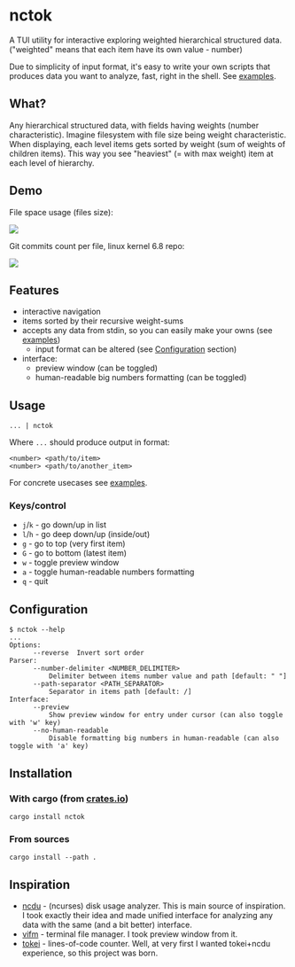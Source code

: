# nctok

A TUI utility for interactive exploring weighted hierarchical structured data.
("weighted" means that each item have its own value - number)

Due to simplicity of input format, it's easy to write your own scripts that
produces data you want to analyze, fast, right in the shell. See
[examples](doc/examples.md).

## What?

Any hierarchical structured data, with fields having weights (number
characteristic). Imagine filesystem with file size being weight characteristic.
When displaying, each level items gets sorted by weight (sum of weights of
children items). This way you see "heaviest" (= with max weight) item at each
level of hierarchy.

## Demo

File space usage (files size):

![](https://github.com/UnkwUsr/nctok/assets/49063932/046a4cea-c37d-4827-bbc5-d523ffb58f43)

Git commits count per file, linux kernel 6.8 repo:

![](https://github.com/UnkwUsr/nctok/assets/49063932/c30daaed-c873-4d74-bef1-ba3b714fb9ba)

## Features

* interactive navigation
* items sorted by their recursive weight-sums
* accepts any data from stdin, so you can easily make your owns (see
  [examples](doc/examples.md))
  * input format can be altered (see [Configuration](#Configuration) section)
* interface:
  * preview window (can be toggled)
  * human-readable big numbers formatting (can be toggled)

## Usage

```shell
... | nctok
```

Where `...` should produce output in format:

```
<number> <path/to/item>
<number> <path/to/another_item>
```

For concrete usecases see [examples](doc/examples.md).

### Keys/control

* `j`/`k` - go down/up in list
* `l`/`h` - go deep down/up (inside/out)
* `g` - go to top (very first item)
* `G` - go to bottom (latest item)
* `w` - toggle preview window
* `a` - toggle human-readable numbers formatting
* `q` - quit

## Configuration

```
$ nctok --help
...
Options:
      --reverse  Invert sort order
Parser:
      --number-delimiter <NUMBER_DELIMITER>
          Delimiter between items number value and path [default: " "]
      --path-separator <PATH_SEPARATOR>
          Separator in items path [default: /]
Interface:
      --preview
          Show preview window for entry under cursor (can also toggle with 'w' key)
      --no-human-readable
          Disable formatting big numbers in human-readable (can also toggle with 'a' key)
```

## Installation

### With cargo (from [crates.io](https://crates.io/crates/nctok))

```shell
cargo install nctok
```

### From sources

```shell
cargo install --path .
```

## Inspiration

* [ncdu](https://dev.yorhel.nl/ncdu) - (ncurses) disk usage analyzer. This is
  main source of inspiration. I took exactly their idea and made unified
  interface for analyzing any data with the same (and a bit better) interface.
* [vifm](https://github.com/vifm/vifm) - terminal file manager. I took preview
  window from it.
* [tokei](https://github.com/XAMPPRocky/tokei) - lines-of-code counter. Well,
  at very first I wanted tokei+ncdu experience, so this project was born.
